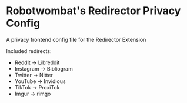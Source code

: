 # Robotwombat's Redirector Privacy Config
A privacy frontend config file for the Redirector Extension

Included redirects:
* Reddit -> Libreddit
* Instagram -> Bibliogram
* Twitter -> Nitter
* YouTube -> Invidious
* TikTok -> ProxiTok
* Imgur -> rimgo
